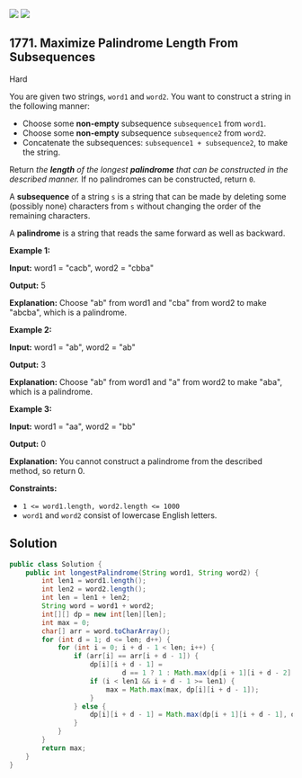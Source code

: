 [![](https://img.shields.io/github/stars/javadev/LeetCode-in-Java?label=Stars&style=flat-square)](https://github.com/javadev/LeetCode-in-Java)
[![](https://img.shields.io/github/forks/javadev/LeetCode-in-Java?label=Fork%20me%20on%20GitHub%20&style=flat-square)](https://github.com/javadev/LeetCode-in-Java/fork)

## 1771\. Maximize Palindrome Length From Subsequences

Hard

You are given two strings, `word1` and `word2`. You want to construct a string in the following manner:

*   Choose some **non-empty** subsequence `subsequence1` from `word1`.
*   Choose some **non-empty** subsequence `subsequence2` from `word2`.
*   Concatenate the subsequences: `subsequence1 + subsequence2`, to make the string.

Return _the **length** of the longest **palindrome** that can be constructed in the described manner._ If no palindromes can be constructed, return `0`.

A **subsequence** of a string `s` is a string that can be made by deleting some (possibly none) characters from `s` without changing the order of the remaining characters.

A **palindrome** is a string that reads the same forward as well as backward.

**Example 1:**

**Input:** word1 = "cacb", word2 = "cbba"

**Output:** 5

**Explanation:** Choose "ab" from word1 and "cba" from word2 to make "abcba", which is a palindrome.

**Example 2:**

**Input:** word1 = "ab", word2 = "ab"

**Output:** 3

**Explanation:** Choose "ab" from word1 and "a" from word2 to make "aba", which is a palindrome.

**Example 3:**

**Input:** word1 = "aa", word2 = "bb"

**Output:** 0

**Explanation:** You cannot construct a palindrome from the described method, so return 0.

**Constraints:**

*   `1 <= word1.length, word2.length <= 1000`
*   `word1` and `word2` consist of lowercase English letters.

## Solution

```java
public class Solution {
    public int longestPalindrome(String word1, String word2) {
        int len1 = word1.length();
        int len2 = word2.length();
        int len = len1 + len2;
        String word = word1 + word2;
        int[][] dp = new int[len][len];
        int max = 0;
        char[] arr = word.toCharArray();
        for (int d = 1; d <= len; d++) {
            for (int i = 0; i + d - 1 < len; i++) {
                if (arr[i] == arr[i + d - 1]) {
                    dp[i][i + d - 1] =
                            d == 1 ? 1 : Math.max(dp[i + 1][i + d - 2] + 2, dp[i][i + d - 1]);
                    if (i < len1 && i + d - 1 >= len1) {
                        max = Math.max(max, dp[i][i + d - 1]);
                    }
                } else {
                    dp[i][i + d - 1] = Math.max(dp[i + 1][i + d - 1], dp[i][i + d - 2]);
                }
            }
        }
        return max;
    }
}
```